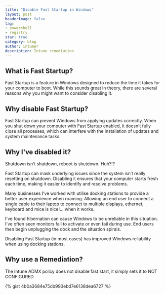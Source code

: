```yaml
---
title: "Disable Fast Startup in Windows"
layout: post
headerImage: false
tag:
- powershell
- registry
star: true
category: blog
author: intuner
description: Intune remediation
---
```

## What is Fast Startup?

Fast Startup is a feature in Windows designed to reduce the time it takes for your computer to boot. While this sounds great in theory, there are several reasons why you might want to consider disabling it.

## Why disable Fast Startup?
Fast Startup can prevent Windows from applying updates correctly. When you shut down your computer with Fast Startup enabled, it doesn’t fully close all processes, which can interfere with the installation of updates and system maintenance tasks.

## Why I've disabled it?
Shutdown isn't shutdown, reboot is shutdown. Huh?!?

Fast Startup can mask underlying issues since the system isn’t really resetting on shutdown. Disabling it ensures that your computer starts fresh each time, making it easier to identify and resolve problems.

Many businesses I've worked with utilise docking stations
to provide a better user experience when roaming. Allowing an end user to connect a single cable to their laptop
to connect to multiple displays, ethernet, keyboard and mice is nice!... when it works.

I've found hibernation can cause Windows to be unreliable in this situation. I've often seen monitors fail to activate
or even fail during use. End users then begin unplugging the dock and the situation spirals.

Disabling Fast Startup (in most cases) has improved Windows reliability when using docking stations.

## Why use a Remediation?
The Intune ADMX policy does not disable fast start, it simply sets it to NOT CONFIGURED.

{% gist 4b0a3684e75db993ebd7e6138dea6727 %}
